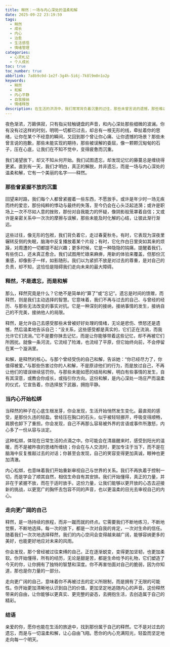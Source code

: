 ```yaml
---
title: 释然：一场与内心深处的温柔和解
date: 2025-09-22 23:19:59
tags:
  - 释然
  - 成长
  - 内心
  - 治愈
  - 生活感悟
  - 情绪管理
categories:
  - 心灵札记
  - 个人成长
toc: true
toc_number: true
abbrlink: 7a8b9c0d-1e2f-3g4h-5i6j-7k8l9m0n1o2p
keywords:
  - 释然
  - 和解
  - 内心平静
  - 自我接纳
  - 情绪释放
description: 在生活的洪流中，我们常常背负着沉重的过往，那些未曾言说的遗憾，那些难以放下的执念，像无形的枷锁。然而，有一种力量，它不叫遗忘，而是温柔地与一切和解，它叫做释然。这是一种深刻的内心转化，让我们从紧绷走向舒展，从困顿走向自由。今天，让我们一起走进释然的世界，感受那份轻盈与新生。
---
```


夜色渐浓，万籁俱寂，只有指尖轻触键盘的声音，和内心深处那些细微的波澜。你有没有过这样的时刻，明明一切都已过去，却总有一根无形的线，牵扯着你的思绪，让你在某个不经意的瞬间，又回到那个曾让你心痛、让你遗憾的场景？那些未曾言说的抱歉，那些未能实现的期待，那些被误解的委屈，像一颗颗沉甸甸的石子，压在心底，让我们在不知不觉中，变得疲惫而沉重。

我们渴望放下，却又不知从何开始。我们试图遗忘，却发现记忆的藤蔓总是缠绕得更紧。直到有一天，我们才明白，真正的解脱，并非遗忘，而是一场与内心深处的温柔和解，它有一个美丽的名字——释然。

### 那些曾紧握不放的沉重

回望来时路，我们每个人都曾紧握着一些东西，不愿放手。或许是年少时一场无疾而终的爱恋，那份纯粹的悸动与最终的失落，至今仍会在心头泛起涟漪；或许是职场上一次不尽如人意的挫败，那份对自我能力的怀疑，像阴影般笼罩着自信；又或许是亲密关系中一次次的摩擦与误解，那些未能及时化解的心结，让彼此渐行渐远。

这些过往，像无形的包袱，我们背负着它，走过春夏秋冬。有时，它表现为深夜里辗转反侧的失眠，脑海中反复播放着某个片段；有时，它化作白日里突如其来的烦躁，对周遭的一切都提不起兴趣；更多时候，它是一种隐隐的钝痛，提醒着我们，有些伤口，还未真正愈合。我们试图用忙碌来麻痹，用新的体验来覆盖，但那份沉重感，却像影子一样，如影随形。我们以为紧抓不放是对过去的尊重，是对自己的负责，却不知，这恰恰是阻碍我们走向未来的最大障碍。

### 释然，不是遗忘，而是和解

那么，释然究竟是什么？它绝不是简单的“算了”或“忘记”。遗忘是时间的馈赠，而释然，则是我们主动选择的智慧。它意味着，我们不再与过去的自己、与曾经的经历、与那些无法改变的事实对抗。它是一种深刻的接纳，接纳事情的发生，接纳自己的不完美，接纳他人的局限。

释然，是允许自己去感受那些未曾被好好处理的情绪，无论是悲伤、愤怒还是遗憾，然后温柔地告诉自己：“没关系，这些感受都是真实的，它们正在流淌，而我允许它们流淌。”它不是要你抹去记忆，而是让你能够带着这些记忆，却不再被它们所困扰。就像一条河流，它流经了险滩，也流经了平原，但它始终向前，不会停留在某一个漩涡里。

和解，是释然的核心。与那个曾经受伤的自己和解，告诉她：“你已经尽力了，你值得被爱。”与那些伤害过你的人和解，不是原谅他们的行为，而是放过自己，不再让他们的错误继续惩罚你。与那些未能如愿的结局和解，明白有些事情的发生，自有其深意，或教会你成长，或指引你方向。这份和解，是内心深处一场庄严而温柔的仪式，它宣告着，你选择放下武器，拥抱平静。

### 当内心开始松绑

当释然的种子在心底生根发芽，你会发现，生活开始悄然发生变化。最直观的感受，是那份久违的轻盈。曾经压在胸口的石头，似乎被轻轻挪开，呼吸变得顺畅，肩膀也卸下了重担。你会发现，自己不再那么容易被外界的言语或事件所激怒，内心多了一份从容与淡定。

这种松绑，体现在日常生活的点滴之中。你可能会在清晨醒来时，感受到阳光的温暖，而不是被昨夜的思绪所缠绕；你会在与人交流时，更加专注于当下，而不是在脑海中反复推敲过去的对话；你甚至会发现，自己的笑容变得更加真诚，眼神也更加清澈。

内心松绑，也意味着我们开始重新审视自己与世界的关系。我们不再执着于控制一切，而是学会了顺其自然，相信生命自有其安排。我们开始懂得，真正的力量，并非在于紧握不放，而在于适时放手。这份力量，让我们能够以更开放的心态去迎接新的挑战，以更宽广的胸怀去包容不同的声音，也以更温柔的目光去审视自己的内心。

### 走向更广阔的自己

释然，是一场持续的旅程，而非一蹴而就的终点。它需要我们不断地练习，不断地觉察，不断地选择。每一次的放下，都是一次对自我的肯定，一次对生命的信任。随着我们一次次地选择释然，我们的内心空间会变得越来越广阔，能够容纳更多的美好，也能更好地应对未来的风雨。

你会发现，那个曾经被过往束缚的自己，正在逐渐蜕变，变得更加坚韧，也更加柔软。你开始懂得，所有的经历，无论是甜是苦，都是生命给予的礼物，它们塑造了今天的你，让你拥有了独特的智慧和深度。你不再害怕面对自己的脆弱，因为你知道，那也是你力量的一部分。

走向更广阔的自己，意味着你不再被过去的定义所限制，而是拥有了无限的可能性。你开始更加清晰地认识到自己的价值，更加坚定地追随内心的声音。这份释然带来的自由，让你能够以更真实、更完整的姿态，去拥抱生活，去创造属于自己的精彩。

### 结语

亲爱的你，愿你也能在生活的旅途中，找到那份属于自己的释然。它不是对过去的遗忘，而是与一切温柔和解，让心自由飞翔。愿你的内心充满阳光，轻盈而坚定地走向每一个明天。